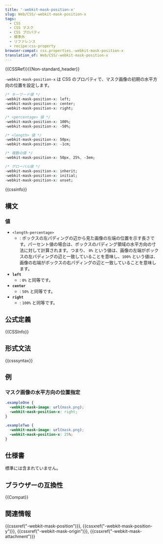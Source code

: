 ```yaml
---
title: '-webkit-mask-position-x'
slug: Web/CSS/-webkit-mask-position-x
tags:
  - CSS
  - CSS マスク
  - CSS プロパティ
  - 標準外
  - リファレンス
  - recipe:css-property
browser-compat: css.properties.-webkit-mask-position-x
translation_of: Web/CSS/-webkit-mask-position-x
---
```

{{CSSRef}}{{Non-standard_header}}

`-webkit-mask-position-x` は CSS のプロパティで、マスク画像の初期の水平方向の位置を設定します。

```css
/* キーワード値 */
-webkit-mask-position-x: left;
-webkit-mask-position-x: center;
-webkit-mask-position-x: right;

/* <percentage> 値 */
-webkit-mask-position-x: 100%;
-webkit-mask-position-x: -50%;

/* <length> 値 */
-webkit-mask-position-x: 50px;
-webkit-mask-position-x: -1cm;

/* 複数の値 */
-webkit-mask-position-x: 50px, 25%, -3em;

/* グローバル値 */
-webkit-mask-position-x: inherit;
-webkit-mask-position-x: initial;
-webkit-mask-position-x: unset;
```

{{cssinfo}}

## 構文

### 値

- `<length-percentage>`
  - : ボックスの左パディングの辺から見た画像の左端の位置を示す長さです。パーセント値の場合は、ボックスのパディング領域の水平方向の寸法に対して計算されます。つまり、 `0%` という値は、画像の左端がボックスの左パディングの辺と一致していることを意味し、`100%` という値は、画像の右端がボックスの右パディングの辺と一致していることを意味します。
- **`left`**
  - : `0%` と同等です。
- **`center`**
  - : `50%` と同等です。
- **`right`**
  - : `100%` と同等です。

## 公式定義

{{CSSInfo}}

## 形式文法

{{csssyntax}}

## 例

### マスク画像の水平方向の位置指定

```css
.exampleOne {
  -webkit-mask-image: url(mask.png);
  -webkit-mask-position-x: right;
}

.exampleTwo {
  -webkit-mask-image: url(mask.png);
  -webkit-mask-position-x: 25%;
}
```

## 仕様書

標準には含まれていません。

## ブラウザーの互換性

{{Compat}}

## 関連情報

{{cssxref("-webkit-mask-position")}}, {{cssxref("-webkit-mask-position-y")}}, {{cssxref("-webkit-mask-origin")}}, {{cssxref("-webkit-mask-attachment")}}
